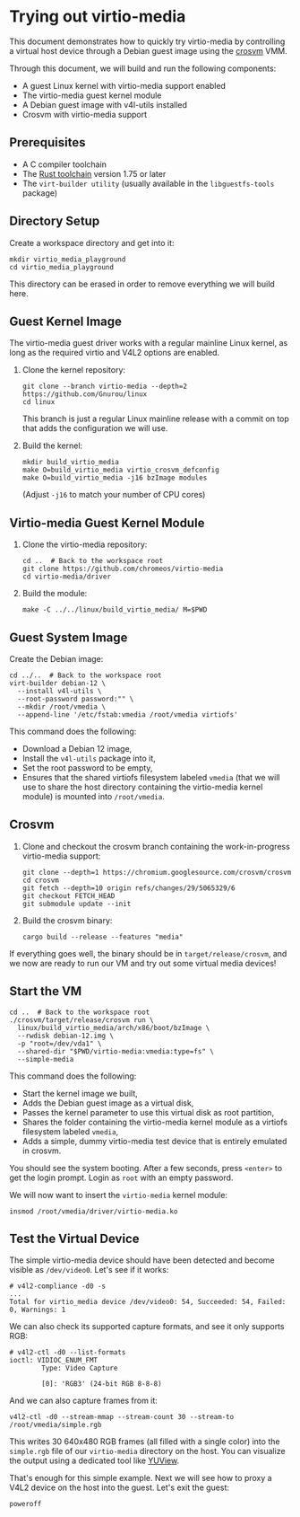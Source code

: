 # Trying out virtio-media

This document demonstrates how to quickly try virtio-media by controlling a
virtual host device through a Debian guest image using the
[crosvm](https://crosvm.dev/book/) VMM.

Through this document, we will build and run the following components:

- A guest Linux kernel with virtio-media support enabled
- The virtio-media guest kernel module
- A Debian guest image with v4l-utils installed
- Crosvm with virtio-media support

## Prerequisites

- A C compiler toolchain
- The [Rust toolchain](https://rustup.rs/) version 1.75 or later
- The `virt-builder utility` (usually available in the `libguestfs-tools`
  package)

## Directory Setup

Create a workspace directory and get into it:

```console
mkdir virtio_media_playground
cd virtio_media_playground
```

This directory can be erased in order to remove everything we will build here.

## Guest Kernel Image

The virtio-media guest driver works with a regular mainline Linux kernel, as
long as the required virtio and V4L2 options are enabled.

1. Clone the kernel repository:

   ```console
   git clone --branch virtio-media --depth=2 https://github.com/Gnurou/linux
   cd linux
   ```

   This branch is just a regular Linux mainline release with a commit on top
   that adds the configuration we will use.

2. Build the kernel:

   ```console
   mkdir build_virtio_media
   make O=build_virtio_media virtio_crosvm_defconfig
   make O=build_virtio_media -j16 bzImage modules
   ```

   (Adjust `-j16` to match your number of CPU cores)

## Virtio-media Guest Kernel Module

1. Clone the virtio-media repository:

   ```console
   cd ..  # Back to the workspace root
   git clone https://github.com/chromeos/virtio-media
   cd virtio-media/driver
   ```

2. Build the module:

   ```console
   make -C ../../linux/build_virtio_media/ M=$PWD
   ```

## Guest System Image

Create the Debian image:

```console
cd ../..  # Back to the workspace root
virt-builder debian-12 \
  --install v4l-utils \
  --root-password password:"" \
  --mkdir /root/vmedia \
  --append-line '/etc/fstab:vmedia /root/vmedia virtiofs'
```

This command does the following:

- Download a Debian 12 image,
- Install the `v4l-utils` package into it,
- Set the root password to be empty,
- Ensures that the shared virtiofs filesystem labeled `vmedia` (that we will use
  to share the host directory containing the virtio-media kernel module) is
  mounted into `/root/vmedia`.

## Crosvm

1. Clone and checkout the crosvm branch containing the work-in-progress
   virtio-media support:

   ```console
   git clone --depth=1 https://chromium.googlesource.com/crosvm/crosvm
   cd crosvm
   git fetch --depth=10 origin refs/changes/29/5065329/6
   git checkout FETCH_HEAD
   git submodule update --init
   ```

2. Build the crosvm binary:

   ```console
   cargo build --release --features "media"
   ```

If everything goes well, the binary should be in `target/release/crosvm`, and we
now are ready to run our VM and try out some virtual media devices!

## Start the VM

```console
cd ..  # Back to the workspace root
./crosvm/target/release/crosvm run \
  linux/build_virtio_media/arch/x86/boot/bzImage \
  --rwdisk debian-12.img \
  -p "root=/dev/vda1" \
  --shared-dir "$PWD/virtio-media:vmedia:type=fs" \
  --simple-media
```

This command does the following:

- Start the kernel image we built,
- Adds the Debian guest image as a virtual disk,
- Passes the kernel parameter to use this virtual disk as root partition,
- Shares the folder containing the virtio-media kernel module as a virtiofs
  filesystem labeled `vmedia`,
- Adds a simple, dummy virtio-media test device that is entirely emulated in
  crosvm.

You should see the system booting. After a few seconds, press `<enter>` to get
the login prompt. Login as `root` with an empty password.

We will now want to insert the `virtio-media` kernel module:

```console
insmod /root/vmedia/driver/virtio-media.ko
```

## Test the Virtual Device

The simple virtio-media device should have been detected and become visible as
`/dev/video0`. Let's see if it works:

```console
# v4l2-compliance -d0 -s
...
Total for virtio_media device /dev/video0: 54, Succeeded: 54, Failed: 0, Warnings: 1
```

We can also check its supported capture formats, and see it only supports RGB:

```console
# v4l2-ctl -d0 --list-formats
ioctl: VIDIOC_ENUM_FMT
        Type: Video Capture

        [0]: 'RGB3' (24-bit RGB 8-8-8)
```

And we can also capture frames from it:

```console
v4l2-ctl -d0 --stream-mmap --stream-count 30 --stream-to /root/vmedia/simple.rgb
```

This writes 30 640x480 RGB frames (all filled with a single color) into the
`simple.rgb` file of our `virtio-media` directory on the host. You can visualize
the output using a dedicated tool like [YUView](https://github.com/IENT/YUView).

That's enough for this simple example. Next we will see how to proxy a V4L2
device on the host into the guest. Let's exit the guest:

```console
poweroff
```
